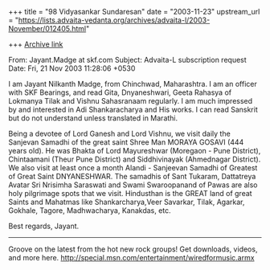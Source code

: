 +++
title = "98 Vidyasankar Sundaresan"
date = "2003-11-23"
upstream_url = "https://lists.advaita-vedanta.org/archives/advaita-l/2003-November/012405.html"

+++
[Archive link](https://lists.advaita-vedanta.org/archives/advaita-l/2003-November/012405.html)


From: Jayant.Madge at skf.com
Subject: Advaita-L subscription request
Date: Fri, 21 Nov 2003 11:28:06 +0530


I am Jayant Nilkanth Madge, from Chinchwad, Maharashtra. I am an officer 
with SKF Bearings, and read Gita, Dnyaneshwari, Geeta Rahasya of Lokmanya 
Tilak and Vishnu Sahasranaam regularly. I am much impressed by and 
interested in Adi Shankaracharya and His works. I can read Sanskrit but do 
not understand unless translated in Marathi.

Being a devotee of Lord Ganesh and Lord Vishnu, we visit daily the Sanjevan 
Samadhi of the great saint Shree Man MORAYA GOSAVI (444 years old). He was 
Bhakta of Lord Mayureshwar (Moregaon - Pune District), Chintaamani (Theur 
Pune District) and  Siddhivinayak (Ahmednagar District).  We also visit at 
least once a month Alandi - Sanjeevan Samadhi of Greatest of Great Saint 
DNYANESHWAR. The samadhis of Sant Tukaram, Dattatreya Avatar Sri Nrisimha 
Saraswati and Swami Swaroopanand of Pawas are also holy pilgrimage spots 
that we visit. Hindusthan is the GREAT land of great Saints and Mahatmas 
like Shankarcharya,Veer Savarkar, Tilak, Agarkar, Gokhale, Tagore, 
Madhwacharya, Kanakdas, etc.

Best regards,
Jayant.

_________________________________________________________________
Groove on the latest from the hot new rock groups!  Get downloads, videos, 
and more here.  http://special.msn.com/entertainment/wiredformusic.armx

